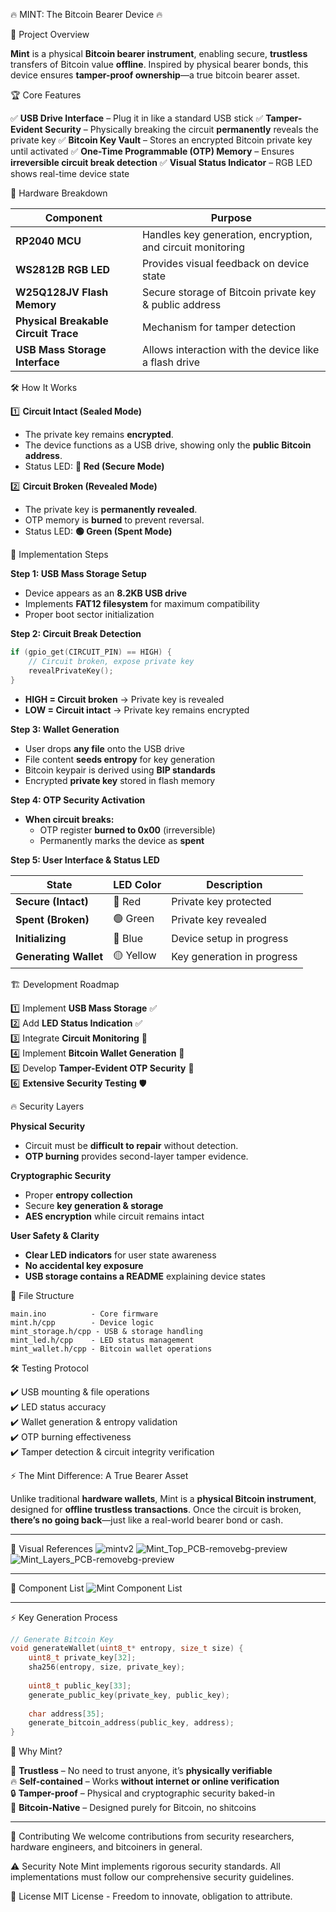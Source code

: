 🔥 MINT: The Bitcoin Bearer Device 🔥

🚀 Project Overview

**Mint** is a physical **Bitcoin bearer instrument**, enabling secure, **trustless** transfers of Bitcoin value **offline**. Inspired by physical bearer bonds, this device ensures **tamper-proof ownership**—a true bitcoin bearer asset.

🏆 Core Features

✅ **USB Drive Interface** – Plug it in like a standard USB stick 
✅ **Tamper-Evident Security** – Physically breaking the circuit **permanently** reveals the private key 
✅ **Bitcoin Key Vault** – Stores an encrypted Bitcoin private key until activated 
✅ **One-Time Programmable (OTP) Memory** – Ensures **irreversible circuit break detection** 
✅ **Visual Status Indicator** – RGB LED shows real-time device state

🔩 Hardware Breakdown

| **Component**                        | **Purpose**                                                |
| ------------------------------------ | ---------------------------------------------------------- |
| **RP2040 MCU**                       | Handles key generation, encryption, and circuit monitoring |
| **WS2812B RGB LED**                  | Provides visual feedback on device state                   |
| **W25Q128JV Flash Memory**           | Secure storage of Bitcoin private key & public address     |
| **Physical Breakable Circuit Trace** | Mechanism for tamper detection                             |
| **USB Mass Storage Interface**       | Allows interaction with the device like a flash drive      |

🛠️ How It Works

1️⃣ **Circuit Intact (Sealed Mode)**

- The private key remains **encrypted**.
- The device functions as a USB drive, showing only the **public Bitcoin address**.
- Status LED: **🔴 Red (Secure Mode)**

2️⃣ **Circuit Broken (Revealed Mode)**

- The private key is **permanently revealed**.
- OTP memory is **burned** to prevent reversal.
- Status LED: **🟢 Green (Spent Mode)**

🔧 Implementation Steps

**Step 1: USB Mass Storage Setup**

- Device appears as an **8.2KB USB drive**
- Implements **FAT12 filesystem** for maximum compatibility
- Proper boot sector initialization

**Step 2: Circuit Break Detection**

```cpp
if (gpio_get(CIRCUIT_PIN) == HIGH) {
    // Circuit broken, expose private key
    revealPrivateKey();
}
```

- **HIGH = Circuit broken** → Private key is revealed
- **LOW = Circuit intact** → Private key remains encrypted

**Step 3: Wallet Generation**

- User drops **any file** onto the USB drive
- File content **seeds entropy** for key generation
- Bitcoin keypair is derived using **BIP standards**
- Encrypted **private key** stored in flash memory

**Step 4: OTP Security Activation**

- **When circuit breaks:**
  - OTP register **burned to 0x00** (irreversible)
  - Permanently marks the device as **spent**

**Step 5: User Interface & Status LED**

| **State**             | **LED Color** | **Description**            |
| --------------------- | ------------- | -------------------------- |
| **Secure (Intact)**   | 🔴 Red        | Private key protected      |
| **Spent (Broken)**    | 🟢 Green      | Private key revealed       |
| **Initializing**      | 🔵 Blue       | Device setup in progress   |
| **Generating Wallet** | 🟡 Yellow     | Key generation in progress |

🏗️ Development Roadmap

1️⃣ Implement **USB Mass Storage** ✅\
2️⃣ Add **LED Status Indication** ✅\
3️⃣ Integrate **Circuit Monitoring** 🔄\
4️⃣ Implement **Bitcoin Wallet Generation** 🔄\
5️⃣ Develop **Tamper-Evident OTP Security** 🔄\
6️⃣ **Extensive Security Testing** 🛡️

🔥 Security Layers

**Physical Security**

- Circuit must be **difficult to repair** without detection.
- **OTP burning** provides second-layer tamper evidence.

**Cryptographic Security**

- Proper **entropy collection**
- Secure **key generation & storage**
- **AES encryption** while circuit remains intact

**User Safety & Clarity**

- **Clear LED indicators** for user state awareness
- **No accidental key exposure**
- **USB storage contains a README** explaining device states

📂 File Structure

```
main.ino          - Core firmware
mint.h/cpp        - Device logic
mint_storage.h/cpp - USB & storage handling
mint_led.h/cpp    - LED status management
mint_wallet.h/cpp - Bitcoin wallet operations
```

🛠️ Testing Protocol

✔️ USB mounting & file operations\
✔️ LED status accuracy\
✔️ Wallet generation & entropy validation\
✔️ OTP burning effectiveness\
✔️ Tamper detection & circuit integrity verification

⚡ The Mint Difference: A True Bearer Asset

Unlike traditional **hardware wallets**, Mint is a **physical Bitcoin instrument**, designed for **offline trustless transactions**. Once the circuit is broken, **there’s no going back**—just like a real-world bearer bond or cash.

---

🎨 Visual References
![mintv2](https://github.com/user-attachments/assets/358ed475-1666-4fdf-9f24-85b0c5721bf6)
![Mint_Top_PCB-removebg-preview](https://github.com/user-attachments/assets/ebfa36c4-efb8-4c33-9b49-b35448d6788a)
![Mint_Layers_PCB-removebg-preview](https://github.com/user-attachments/assets/f1ca6875-9305-4681-b5b6-e75783d2bf76)

---

🤖 Component List
![Mint Component List](https://github.com/user-attachments/assets/10cf52f9-9c92-4a53-b3e6-251adaa08b6a)



---

⚡ Key Generation Process

```cpp
// Generate Bitcoin Key
void generateWallet(uint8_t* entropy, size_t size) {
    uint8_t private_key[32];
    sha256(entropy, size, private_key);
    
    uint8_t public_key[33];
    generate_public_key(private_key, public_key);
    
    char address[35];
    generate_bitcoin_address(public_key, address);
}
```

🎯 Why Mint?

🚀 **Trustless** – No need to trust anyone, it’s **physically verifiable**\
🔥 **Self-contained** – Works **without internet or online verification**\
🔒 **Tamper-proof** – Physical and cryptographic security baked-in\
💎 **Bitcoin-Native** – Designed purely for Bitcoin, no shitcoins

---

🤝 Contributing
We welcome contributions from security researchers, hardware engineers, and bitcoiners in general.

⚠️ Security Note
Mint implements rigorous security standards. All implementations must follow our comprehensive security guidelines.

📜 License
MIT License - Freedom to innovate, obligation to attribute.

